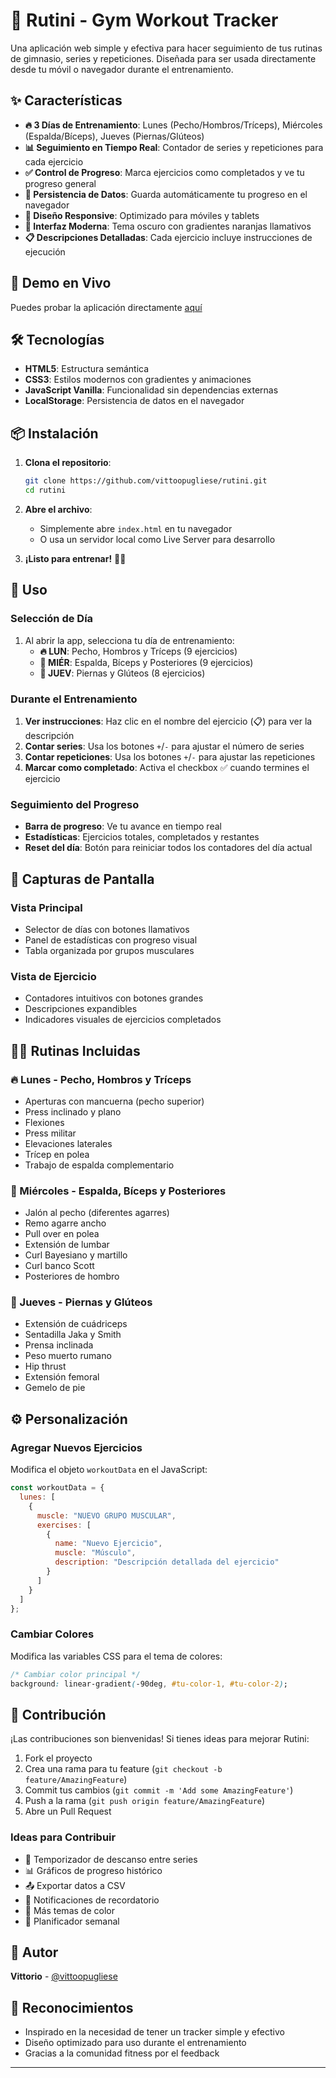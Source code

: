 # 💪 Rutini - Gym Workout Tracker

Una aplicación web simple y efectiva para hacer seguimiento de tus rutinas de gimnasio, series y repeticiones. Diseñada para ser usada directamente desde tu móvil o navegador durante el entrenamiento.

## ✨ Características

- **🔥 3 Días de Entrenamiento**: Lunes (Pecho/Hombros/Tríceps), Miércoles (Espalda/Bíceps), Jueves (Piernas/Glúteos)
- **📊 Seguimiento en Tiempo Real**: Contador de series y repeticiones para cada ejercicio
- **✅ Control de Progreso**: Marca ejercicios como completados y ve tu progreso general
- **💾 Persistencia de Datos**: Guarda automáticamente tu progreso en el navegador
- **📱 Diseño Responsive**: Optimizado para móviles y tablets
- **🎨 Interfaz Moderna**: Tema oscuro con gradientes naranjas llamativos
- **📋 Descripciones Detalladas**: Cada ejercicio incluye instrucciones de ejecución

## 🚀 Demo en Vivo

Puedes probar la aplicación directamente [aquí](https://vittoopugliese.github.io/rutini)

## 🛠️ Tecnologías

- **HTML5**: Estructura semántica
- **CSS3**: Estilos modernos con gradientes y animaciones
- **JavaScript Vanilla**: Funcionalidad sin dependencias externas
- **LocalStorage**: Persistencia de datos en el navegador

## 📦 Instalación

1. **Clona el repositorio**:
   ```bash
   git clone https://github.com/vittoopugliese/rutini.git
   cd rutini
   ```

2. **Abre el archivo**:
   - Simplemente abre `index.html` en tu navegador
   - O usa un servidor local como Live Server para desarrollo

3. **¡Listo para entrenar!** 🏋️‍♂️

## 🎯 Uso

### Selección de Día
1. Al abrir la app, selecciona tu día de entrenamiento:
   - **🔥 LUN**: Pecho, Hombros y Tríceps (9 ejercicios)
   - **💪 MIÉR**: Espalda, Bíceps y Posteriores (9 ejercicios)  
   - **🦵 JUEV**: Piernas y Glúteos (8 ejercicios)

### Durante el Entrenamiento
1. **Ver instrucciones**: Haz clic en el nombre del ejercicio (📋) para ver la descripción
2. **Contar series**: Usa los botones `+`/`-` para ajustar el número de series
3. **Contar repeticiones**: Usa los botones `+`/`-` para ajustar las repeticiones
4. **Marcar como completado**: Activa el checkbox ✅ cuando termines el ejercicio

### Seguimiento del Progreso
- **Barra de progreso**: Ve tu avance en tiempo real
- **Estadísticas**: Ejercicios totales, completados y restantes
- **Reset del día**: Botón para reiniciar todos los contadores del día actual

## 📱 Capturas de Pantalla

### Vista Principal
- Selector de días con botones llamativos
- Panel de estadísticas con progreso visual
- Tabla organizada por grupos musculares

### Vista de Ejercicio
- Contadores intuitivos con botones grandes
- Descripciones expandibles
- Indicadores visuales de ejercicios completados

## 🏋️‍♂️ Rutinas Incluidas

### 🔥 Lunes - Pecho, Hombros y Tríceps
- Aperturas con mancuerna (pecho superior)
- Press inclinado y plano
- Flexiones
- Press militar
- Elevaciones laterales
- Trícep en polea
- Trabajo de espalda complementario

### 💪 Miércoles - Espalda, Bíceps y Posteriores
- Jalón al pecho (diferentes agarres)
- Remo agarre ancho
- Pull over en polea
- Extensión de lumbar
- Curl Bayesiano y martillo
- Curl banco Scott
- Posteriores de hombro

### 🦵 Jueves - Piernas y Glúteos
- Extensión de cuádriceps
- Sentadilla Jaka y Smith
- Prensa inclinada
- Peso muerto rumano
- Hip thrust
- Extensión femoral
- Gemelo de pie

## ⚙️ Personalización

### Agregar Nuevos Ejercicios
Modifica el objeto `workoutData` en el JavaScript:

```javascript
const workoutData = {
  lunes: [
    {
      muscle: "NUEVO GRUPO MUSCULAR", 
      exercises: [
        {
          name: "Nuevo Ejercicio",
          muscle: "Músculo",
          description: "Descripción detallada del ejercicio"
        }
      ]
    }
  ]
};
```

### Cambiar Colores
Modifica las variables CSS para el tema de colores:

```css
/* Cambiar color principal */
background: linear-gradient(-90deg, #tu-color-1, #tu-color-2);
```

## 🤝 Contribución

¡Las contribuciones son bienvenidas! Si tienes ideas para mejorar Rutini:

1. Fork el proyecto
2. Crea una rama para tu feature (`git checkout -b feature/AmazingFeature`)
3. Commit tus cambios (`git commit -m 'Add some AmazingFeature'`)
4. Push a la rama (`git push origin feature/AmazingFeature`)
5. Abre un Pull Request

### Ideas para Contribuir
- 🎵 Temporizador de descanso entre series
- 📊 Gráficos de progreso histórico
- 📤 Exportar datos a CSV
- 🔔 Notificaciones de recordatorio
- 🌙 Más temas de color
- 📅 Planificador semanal

## 👤 Autor

**Vittorio** - [@vittoopugliese](https://github.com/vittoopugliese)

## 🙏 Reconocimientos

- Inspirado en la necesidad de tener un tracker simple y efectivo
- Diseño optimizado para uso durante el entrenamiento
- Gracias a la comunidad fitness por el feedback

---